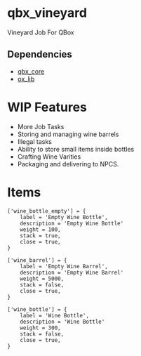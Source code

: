 # qbx_vineyard
Vineyard Job For QBox
## Dependencies

* [qbx_core](https://github.com/Qbox-project/qbx_core)
* [ox_lib](https://github.com/overextended/ox_lib)

# WIP Features

- More Job Tasks
- Storing and managing wine barrels
- Illegal tasks
- Ability to store small items inside bottles
- Crafting Wine Varities
- Packaging and delivering to NPCS.

# Items

```
['wine_bottle_empty'] = {
    label = 'Empty Wine Bottle',
    description = 'Empty Wine Bottle'
    weight = 100,
    stack = true,
    close = true,
}

['wine_barrel'] = {
    label = 'Empty Wine Barrel',
    description = 'Empty Wine Barrel'
    weight = 5000,
    stack = false,
    close = true,
}

['wine_bottle'] = {
    label = 'Wine Bottle',
    description = 'Wine Bottle'
    weight = 300,
    stack = false,
    close = true,
}

```